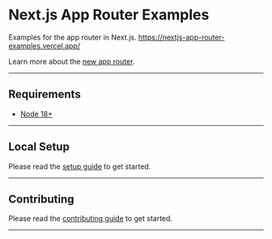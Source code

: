 # Next.js App Router Examples

Examples for the app router in Next.js. <https://nextjs-app-router-examples.vercel.app/>

Learn more about the [new app router](https://nextjs.org/docs).

---

## Requirements

- [Node 18+](https://nodejs.org/en/)

---

## Local Setup

Please read the [setup guide](/CONTRIBUTING.md#local-setup) to get started.

---

## Contributing

Please read the [contributing guide](/CONTRIBUTING.md) to get started.

---
